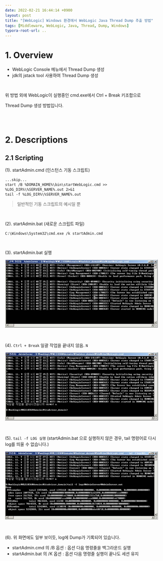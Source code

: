 ```yaml
---
date: 2022-02-21 16:44:14 +0900
layout: post
title: "[WebLogic] Windows 환경에서 WebLogic Java Thread Dump 추출 방법"
tags: [Middleware, WebLogic, Java, Thread, Dump, Windows]
typora-root-url: ..
---
```



# 1. Overview
* WebLogic Console 메뉴에서 Thread Dump 생성
* jdk의 jstack tool 사용하여 Thread Dump 생성

<br>

위 방법 외에 WebLogic이 실행중인 cmd.exe에서 Ctrl + Break 키조합으로

Thread Dump 생성 방법입니다.


<br><br>


# 2. Descriptions

## 2.1 Scripting

(1). startAdmin.cmd (인스턴스 기동 스크립트)

```shell
...skip...
start /B %DOMAIN_HOME%\bin\startWebLogic.cmd >> %LOG_DIR%\%SERVER_NAME%.out 2>&1
tail -f %LOG_DIR%\%SERVER_NAME%.out
```

> 일반적인 기동 스크립트의 예시일 뿐

<br>

(2). startAdmin.bat (새로운 스크립트 파일)

```shell
C:\Windows\System32\cmd.exe /k startAdmin.cmd
```

<br>

(3). startAdmin.bat 실행

![Java-Thread-Dump-On-Windows_1](/../assets/posts/images/WebLogic/Java-Thread-Dump-On-Windows/Java-Thread-Dump-On-Windows_1.png)

<br>

(4). `Ctrl + Break` 일괄 작업을 끝내지 않음. `N`

![Java-Thread-Dump-On-Windows_2](/../assets/posts/images/WebLogic/Java-Thread-Dump-On-Windows/Java-Thread-Dump-On-Windows_2.png)

<br>

(5). `tail -f LOG 실행` (startAdmin.bat 으로 실행하지 않은 경우, tail 명령어로 다시 log를 띄울 수 없습니다.)

![Java-Thread-Dump-On-Windows_3](/../assets/posts/images/WebLogic/Java-Thread-Dump-On-Windows/Java-Thread-Dump-On-Windows_3.png)

<br>

(6). 위 화면에도 일부 보이듯, log에 Dump가 기록되어 있습니다.

* startAdmin.cmd 의 /B 옵션 : 옵션 다음 명령줄을 백그라운드 실행
* startAdmin.bat 의 /K 옵션 : 옵션 다음 명령줄 실행이 끝나도 세션 유지